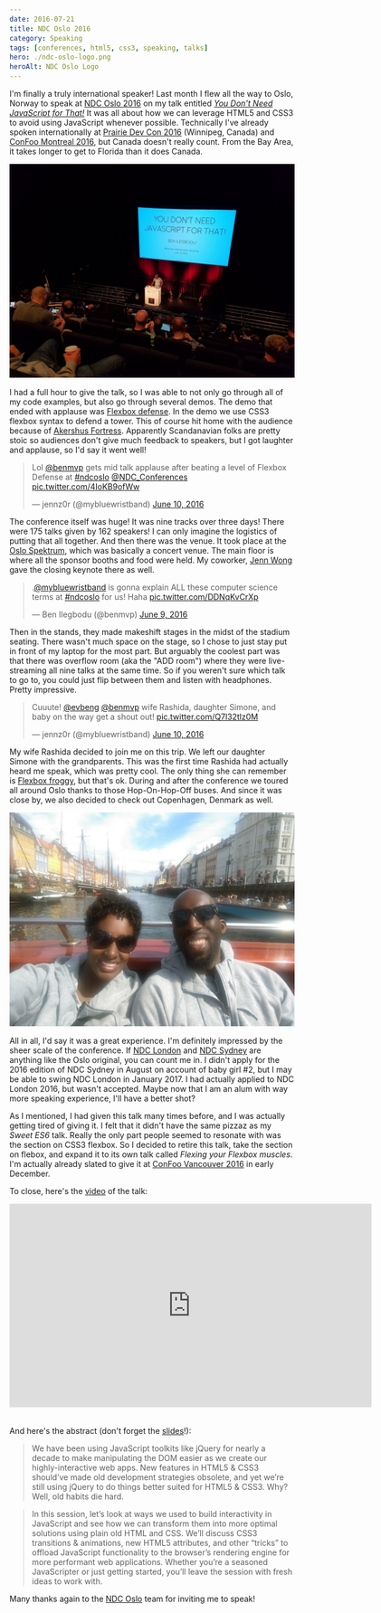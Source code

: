 ```yaml
---
date: 2016-07-21
title: NDC Oslo 2016
category: Speaking
tags: [conferences, html5, css3, speaking, talks]
hero: ./ndc-oslo-logo.png
heroAlt: NDC Oslo Logo
---
```


I'm finally a truly international speaker! Last month I flew all the way to Oslo, Norway to speak at [NDC Oslo 2016](http://ndcoslo.com/) on my talk entitled [_You Don't Need JavaScript for That!_](http://ndcoslo.com/talk/you-dont-need-javascript-for-that/) It was all about how we can leverage HTML5 and CSS3 to avoid using JavaScript whenever possible. Technically I've already spoken internationally at [Prairie Dev Con 2016](http://www.prairiedevcon.com/) (Winnipeg, Canada) and [ConFoo Montreal 2016](http://confoo.ca/en/2016/), but Canada doesn't really count. From the Bay Area, it takes longer to get to Florida than it does Canada.

![Ben Ilegbodu @ NDC Oslo Birds-eye](ndc-oslo-birds-eye.jpg)

I had a full hour to give the talk, so I was able to not only go through all of my code examples, but also go through several demos. The demo that ended with applause was [Flexbox defense](http://www.flexboxdefense.com/). In the demo we use CSS3 flexbox syntax to defend a tower. This of course hit home with the audience because of [Akershus Fortress](https://en.wikipedia.org/wiki/Akershus_Fortress). Apparently Scandanavian folks are pretty stoic so audiences don't give much feedback to speakers, but I got laughter and applause, so I'd say it went well!

<blockquote class="twitter-tweet" data-lang="en"><p lang="en" dir="ltr">Lol <a href="https://twitter.com/benmvp">@benmvp</a> gets mid talk applause after beating a level of Flexbox Defense at <a href="https://twitter.com/hashtag/ndcoslo?src=hash">#ndcoslo</a> <a href="https://twitter.com/NDC_Conferences">@NDC_Conferences</a> <a href="https://t.co/4IoKB9ofWw">pic.twitter.com/4IoKB9ofWw</a></p>&mdash; jennz0r (@mybluewristband) <a href="https://twitter.com/mybluewristband/status/741244414689841152">June 10, 2016</a></blockquote>

The conference itself was huge! It was nine tracks over three days! There were 175 talks given by 162 speakers! I can only imagine the logistics of putting that all together. And then there was the venue. It took place at the [Oslo Spektrum](http://www.oslospektrum.no/), which was basically a concert venue. The main floor is where all the sponsor booths and food were held. My coworker, [Jenn Wong](https://twitter.com/mybluewristband) gave the closing keynote there as well.

<blockquote class="twitter-tweet" data-lang="en"><p lang="en" dir="ltr">.<a href="https://twitter.com/mybluewristband">@mybluewristband</a> is gonna explain ALL these computer science terms at <a href="https://twitter.com/hashtag/ndcoslo?src=hash">#ndcoslo</a> for us! Haha <a href="https://t.co/DDNqKvCrXp">pic.twitter.com/DDNqKvCrXp</a></p>&mdash; Ben Ilegbodu (@benmvp) <a href="https://twitter.com/benmvp/status/740954713831706624">June 9, 2016</a></blockquote>

Then in the stands, they made makeshift stages in the midst of the stadium seating. There wasn't much space on the stage, so I chose to just stay put in front of my laptop for the most part. But arguably the coolest part was that there was overflow room (aka the "ADD room") where they were live-streaming all nine talks at the same time. So if you weren't sure which talk to go to, you could just flip between them and listen with headphones. Pretty impressive.

<blockquote class="twitter-tweet" data-conversation="none" data-lang="en"><p lang="en" dir="ltr">Cuuute! <a href="https://twitter.com/evbeng">@evbeng</a> <a href="https://twitter.com/benmvp">@benmvp</a> wife Rashida, daughter Simone, and baby on the way get a shout out! <a href="https://t.co/Q7l32tlz0M">pic.twitter.com/Q7l32tlz0M</a></p>&mdash; jennz0r (@mybluewristband) <a href="https://twitter.com/mybluewristband/status/741235003099488256">June 10, 2016</a></blockquote>

My wife Rashida decided to join me on this trip. We left our daughter Simone with the grandparents. This was the first time Rashida had actually heard me speak, which was pretty cool. The only thing she can remember is [Flexbox froggy](http://flexboxfroggy.com/), but that's ok. During and after the conference we toured all around Oslo thanks to those Hop-On-Hop-Off buses. And since it was close by, we also decided to check out Copenhagen, Denmark as well.

![Copenhagen sight-seeing](copenhagen-sight-seeing.jpg)

All in all, I'd say it was a great experience. I'm definitely impressed by the sheer scale of the conference. If [NDC London](http://ndc-london.com/) and [NDC Sydney](http://ndcsydney.com/) are anything like the Oslo original, you can count me in. I didn't apply for the 2016 edition of NDC Sydney in August on account of baby girl #2, but I may be able to swing NDC London in January 2017. I had actually applied to NDC London 2016, but wasn't accepted. Maybe now that I am an alum with way more speaking experience, I'll have a better shot?

As I mentioned, I had given this talk many times before, and I was actually getting tired of giving it. I felt that it didn't have the same pizzaz as my _Sweet ES6_ talk. Really the only part people seemed to resonate with was the section on CSS3 flexbox. So I decided to retire this talk, take the section on flebox, and expand it to its own talk called _Flexing your Flexbox muscles_. I'm actually already slated to give it at [ConFoo Vancouver 2016](https://confoo.ca/en/yvr2016/session/flexing-your-flexbox-muscles) in early December.

To close, here's the [video](https://vimeo.com/171319733) of the talk:

<iframe src="https://player.vimeo.com/video/171319733" style="margin-bottom:16px" width="640" height="360" frameborder="0" webkitallowfullscreen mozallowfullscreen allowfullscreen></iframe>

And here's the abstract (don't forget the [slides](https://slides.benmvp.com/2016/ndcoslo/no-js)!):

> We have been using JavaScript toolkits like jQuery for nearly a decade to make manipulating the DOM easier as we create our highly-interactive web apps. New features in HTML5 & CSS3 should’ve made old development strategies obsolete, and yet we’re still using jQuery to do things better suited for HTML5 & CSS3. Why? Well, old habits die hard.

> In this session, let’s look at ways we used to build interactivity in JavaScript and see how we can transform them into more optimal solutions using plain old HTML and CSS. We’ll discuss CSS3 transitions & animations, new HTML5 attributes, and other “tricks” to offload JavaScript functionality to the browser’s rendering engine for more performant web applications. Whether you’re a seasoned JavaScripter or just getting started, you’ll leave the session with fresh ideas to work with.

Many thanks again to the [NDC Oslo](http://ndcoslo.com/) team for inviting me to speak!
